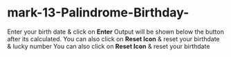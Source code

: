 # mark-13-Palindrome-Birthday-

  Enter your birth date & click on **Enter**
  Output will be shown below the button after its calculated.
  You can also click on **Reset Icon** & reset your birthdate & lucky number
  You can also click on **Reset Icon** & reset your birthdate
